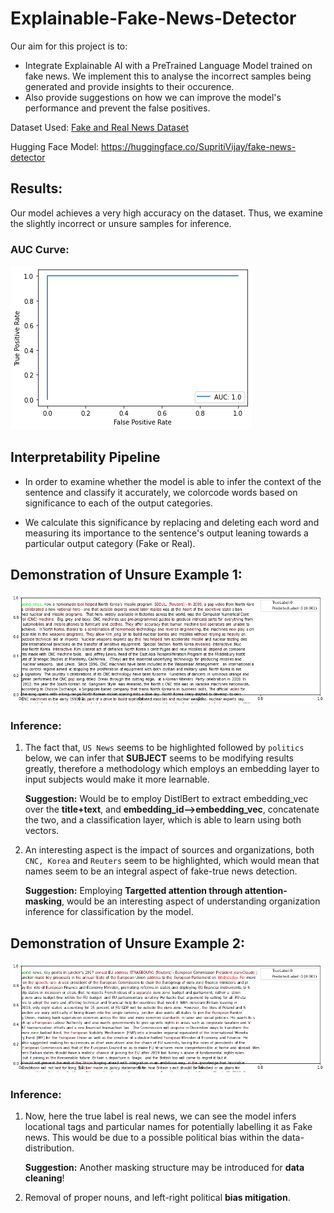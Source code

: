 # Explainable-Fake-News-Detector
Our aim for this project is to:
* Integrate Explainable AI with a PreTrained Language Model trained on fake news. We implement this to analyse the incorrect samples being generated and provide insights to their occurence. 
* Also provide suggestions on how we can improve the model's performance and prevent the false positives.

Dataset Used: [Fake and Real News Dataset](https://www.kaggle.com/clmentbisaillon/fake-and-real-news-dataset)

Hugging Face Model: https://huggingface.co/SupritiVijay/fake-news-detector

## Results:

Our model achieves a very high accuracy on the dataset. Thus, we examine the slightly incorrect or unsure samples for inference.

### AUC Curve: 
![AUC Curve](./images/AUC.png)

## Interpretability Pipeline

* In order to examine whether the model is able to infer the context of the sentence and classify it accurately, we colorcode words based on significance to each of the output categories.

* We calculate this significance by replacing and deleting each word and measuring its importance to the sentence's output leaning towards a particular output category (Fake or Real).

## Demonstration of Unsure Example 1:

![Example 1](./images/1.png)

### Inference:

1. The fact that, `US News` seems to be highlighted followed by `politics` below, we can infer that **SUBJECT** seems to be modifying results greatly, therefore a methodology which employs an embedding layer to input subjects would make it more learnable. 

  	**Suggestion:** Would be to employ DistlBert to extract embedding_vec over the **title+text**, and 
	**embedding_id-->embedding_vec**, concatenate the two, and a classification layer, which is able to learn using both vectors.


2. An interesting aspect is the impact of sources and organizations, both `CNC, Korea` and `Reuters` seem to be highlighted, which would mean that names seem to be an integral aspect of fake-true news detection. 

  	**Suggestion:** Employing **Targetted attention through attention-masking**, would be an interesting aspect of understanding organization inference for classification by the model.

## Demonstration of Unsure Example 2:

![Example 2](./images/2.png)

### Inference:

1. Now, here the true label is real news, we can see the model infers locational tags and particular names for potentially labelling it as Fake news. This would be due to a possible political bias within the data-distribution. 

	**Suggestion:** Another masking structure may be introduced for **data cleaning**!

2. Removal of proper nouns, and left-right political **bias mitigation**.

